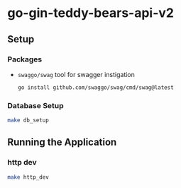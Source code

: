# go-gin-teddy-bears-api-v2

## Setup

### Packages
- `swaggo/swag` tool for swagger instigation
    ```bash
    go install github.com/swaggo/swag/cmd/swag@latest
    ```

### Database Setup
```bash
make db_setup
```

## Running the Application

### http dev
```bash
make http_dev
```